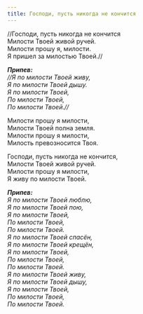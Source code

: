 ```yaml
---
title: Господи, пусть никогда не кончится
---
```


//Господи, пусть никогда не кончится  
Милости Твоей живой ручей.  
Милости прошу я, милости.   
Я пришел за милостью Твоей.//

*__Припев:__  
//Я по милости Твоей живу,  
Я по милости Твоей дышу.  
Я по милости Твоей,  
По милости Твоей,  
По милости Твоей.//* 

Милости прошу я милости,  
Милости Твоей полна земля.  
Милости прошу я милости,  
Милость превозносится Твоя. 

Господи, пусть никогда не кончится,  
Милости Твоей живой ручей.  
Милости прошу я милости,  
Я живу по милости Твоей.

*__Припев:__  
Я по милости Твоей люблю,  
Я по милости Твоей пою,  
Я по милости Твоей,  
По милости Твоей,  
По милости Твоей.  
Я по милости Твоей спасён,  
Я по милости Твоей крещён,  
Я по милости Твоей,  
По милости Твоей,  
По милости Твоей.  
Я по милости Твоей живу,  
Я по милости Твоей дышу,  
Я по милости Твоей,  
По милости Твоей,  
По милости Твоей.*
